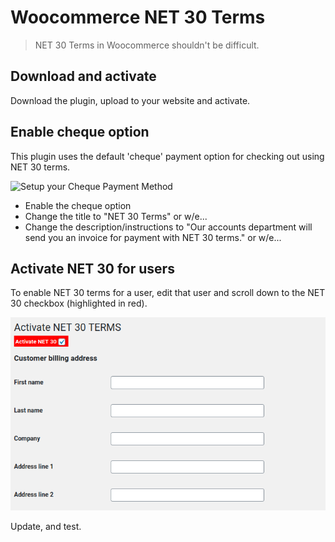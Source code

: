 # Woocommerce NET 30 Terms
> NET 30 Terms in Woocommerce shouldn't be difficult.

## Download and activate
Download the plugin, upload to your website and activate.

## Enable cheque option
This plugin uses the default 'cheque' payment option for checking out using NET 30 terms. 

![Setup your Cheque Payment Method](enable-cheque-option.jpg)

- Enable the cheque option
- Change the title to "NET 30 Terms" or w/e...
- Change the description/instructions to "Our accounts department will send you an invoice for payment with NET 30 terms." or w/e...


## Activate NET 30 for users
To enable NET 30 terms for a user, edit that user and scroll down to the NET 30 checkbox (highlighted in red).

![Enable NET 30 Terms](activate-net-30-terms.png)

Update, and test.


